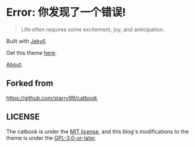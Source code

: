 # Error: 你发现了一个错误!
> Life often requires some excitement, joy, and anticipation.

Built with [Jekyll](http://jekyllrb.com).

Get this theme [here](https://github.com/starry99/catbook).

[About](https://zhui.dev/about).

## Forked from

https://github.com/starry99/catbook

## LICENSE

The catbook is under the [MIT license](https://github.com/RiverOnVenus/blog/blob/master/MIT), and this blog's modifications to the theme is under the [GPL-3.0-or-later](https://github.com/RiverOnVenus/blog/blob/master/LICENSE).
